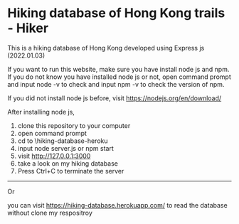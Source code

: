 # Hiking database of Hong Kong trails - Hiker
This is a hiking database of Hong Kong developed using Express js (2022.01.03)

If you want to run this website, make sure you have install node js and npm.
If you do not know you have installed node js or not, open command prompt and input node -v to check and input npm -v to check the version of npm.

If you did not install node js before, visit https://nodejs.org/en/download/ 

After installing node js,
1. clone this repository to your computer
2. open command prompt
3. cd to \hiking-database-heroku
4. input node server.js or npm start
5. visit http://127.0.0.1:3000
6. take a look on my hiking database
7. Press Ctrl+C to terminate the server

******

Or

you can visit https://hiking-database.herokuapp.com/ to read the database without clone my respositroy
